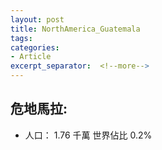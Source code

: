 ```yaml
---
layout: post
title: NorthAmerica_Guatemala
tags: 
categories:
- Article
excerpt_separator:  <!--more-->
---
```

## 危地馬拉:
- 人口： 1.76 千萬 世界佔比 0.2%